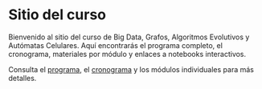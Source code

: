 # Sitio del curso

Bienvenido al sitio del curso de Big Data, Grafos, Algoritmos Evolutivos y Autómatas Celulares. Aquí encontrarás el programa completo, el cronograma, materiales por módulo y enlaces a notebooks interactivos.

Consulta el [programa](syllabus.md), el [cronograma](schedule.md) y los módulos individuales para más detalles.
